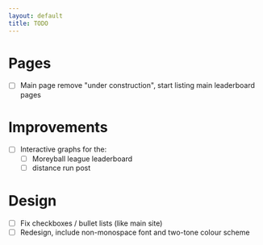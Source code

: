 ```yaml
---
layout: default
title: TODO
---
```


# Pages
- [ ] Main page remove "under construction", start listing main leaderboard pages

# Improvements
- [ ] Interactive graphs for the: 
  - [ ] Moreyball league leaderboard
  - [ ] distance run post

# Design
- [ ] Fix checkboxes / bullet lists (like main site)
- [ ] Redesign, include non-monospace font and two-tone colour scheme